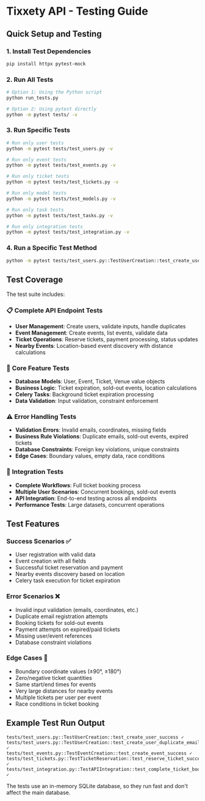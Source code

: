# Tixxety API - Testing Guide

## Quick Setup and Testing

### 1. Install Test Dependencies
```bash
pip install httpx pytest-mock
```

### 2. Run All Tests
```bash
# Option 1: Using the Python script
python run_tests.py

# Option 2: Using pytest directly
python -m pytest tests/ -v

```

### 3. Run Specific Tests
```bash
# Run only user tests
python -m pytest tests/test_users.py -v

# Run only event tests  
python -m pytest tests/test_events.py -v

# Run only ticket tests
python -m pytest tests/test_tickets.py -v

# Run only model tests
python -m pytest tests/test_models.py -v

# Run only task tests
python -m pytest tests/test_tasks.py -v

# Run only integration tests
python -m pytest tests/test_integration.py -v
```

### 4. Run a Specific Test Method
```bash
python -m pytest tests/test_users.py::TestUserCreation::test_create_user_success -v
```

## Test Coverage

The test suite includes:

### 📋 **Complete API Endpoint Tests**
- **User Management**: Create users, validate inputs, handle duplicates
- **Event Management**: Create events, list events, validate data
- **Ticket Operations**: Reserve tickets, payment processing, status updates
- **Nearby Events**: Location-based event discovery with distance calculations

### 🔧 **Core Feature Tests**
- **Database Models**: User, Event, Ticket, Venue value objects
- **Business Logic**: Ticket expiration, sold-out events, location calculations
- **Celery Tasks**: Background ticket expiration processing
- **Data Validation**: Input validation, constraint enforcement

### ⚠️ **Error Handling Tests**
- **Validation Errors**: Invalid emails, coordinates, missing fields
- **Business Rule Violations**: Duplicate emails, sold-out events, expired tickets
- **Database Constraints**: Foreign key violations, unique constraints
- **Edge Cases**: Boundary values, empty data, race conditions

### 🔄 **Integration Tests**
- **Complete Workflows**: Full ticket booking process
- **Multiple User Scenarios**: Concurrent bookings, sold-out events
- **API Integration**: End-to-end testing across all endpoints
- **Performance Tests**: Large datasets, concurrent operations

## Test Features

### Success Scenarios ✅
- User registration with valid data
- Event creation with all fields
- Successful ticket reservation and payment
- Nearby events discovery based on location
- Celery task execution for ticket expiration

### Error Scenarios ❌
- Invalid input validation (emails, coordinates, etc.)
- Duplicate email registration attempts
- Booking tickets for sold-out events
- Payment attempts on expired/paid tickets
- Missing user/event references
- Database constraint violations

### Edge Cases 🎯
- Boundary coordinate values (±90°, ±180°)
- Zero/negative ticket quantities
- Same start/end times for events
- Very large distances for nearby events
- Multiple tickets per user per event
- Race conditions in ticket booking

## Example Test Run Output

```
tests/test_users.py::TestUserCreation::test_create_user_success ✓
tests/test_users.py::TestUserCreation::test_create_user_duplicate_email ✓
tests/test_events.py::TestEventCreation::test_create_event_success ✓
tests/test_tickets.py::TestTicketReservation::test_reserve_ticket_success ✓
tests/test_integration.py::TestAPIIntegration::test_complete_ticket_booking_flow ✓
```

The tests use an in-memory SQLite database, so they run fast and don't affect the main database.
